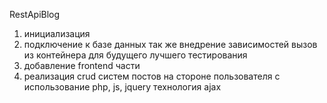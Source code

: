 RestApiBlog

1. инициализация
2. подключение к базе данных так же внедрение зависимостей вызов из контейнера для будущего лучшего тестирования
3. добавление frontend части
4. реализация crud систем постов на стороне пользователя с использование php, js, jquery технология ajax
